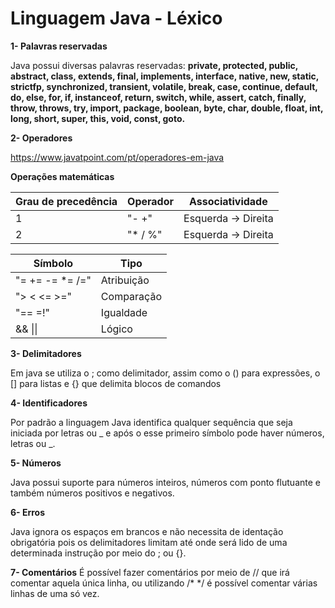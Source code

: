  # Linguagem Java - Léxico 

**1- Palavras reservadas**

Java possui diversas palavras reservadas: **private, protected, public, abstract, class, extends, final, implements, interface, native, new, static, strictfp, synchronized, transient, volatile, break, case, continue, default, do, else, for, if, instanceof, return, switch, while, assert, catch, finally, throw, throws, try, import, package, boolean, byte, char, double, float, int, long, short, super, this, void, const, goto.**

**2- Operadores**

https://www.javatpoint.com/pt/operadores-em-java

**Operações matemáticas**
  
| Grau de precedência  | Operador | Associatividade |
| -------------------- | -------- | --------------- |
| 1 | "- +" | Esquerda -> Direita |
| 2 | "* / %" | Esquerda -> Direita |

| Símbolo | Tipo |
| ----| ---------- |
| "= += -= *= /=" | Atribuição |
| "> < <= >=" | Comparação |
| "== =!" | Igualdade |
| && \|\| | Lógico |


**3- Delimitadores**

Em java se utiliza  o ; como delimitador, assim como o () para expressões, o [] para listas e {} que delimita blocos de comandos

**4- Identificadores**

Por padrão a linguagem Java identifica qualquer sequência que seja iniciada por letras ou _ e após o esse primeiro símbolo pode haver números, letras ou _.

**5- Números**

Java possui suporte para números inteiros, números com ponto flutuante e também números positivos e negativos.

**6- Erros**

Java ignora os espaços em brancos e não necessita de identação obrigatória pois os delimitadores limitam até onde será lido de uma determinada instrução por meio do ; ou {}.

**7- Comentários**
É possível fazer comentários por meio de // que irá comentar aquela única linha, ou utilizando /* <texto> */ é possível comentar várias linhas de uma só vez.
